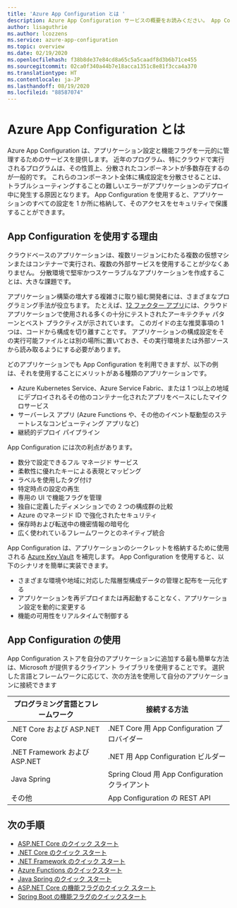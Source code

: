 ```yaml
---
title: 'Azure App Configuration とは '
description: Azure App Configuration サービスの概要をお読みください。 App Configuration を使用する理由と、その使用方法について説明します。
author: lisaguthrie
ms.author: lcozzens
ms.service: azure-app-configuration
ms.topic: overview
ms.date: 02/19/2020
ms.openlocfilehash: f38b8de37e84cd8a65c5a5caadf8d3b6b71ce455
ms.sourcegitcommit: 02ca0f340a44b7e18acca1351c8e81f3cca4a370
ms.translationtype: HT
ms.contentlocale: ja-JP
ms.lasthandoff: 08/19/2020
ms.locfileid: "88587074"
---
```

# <a name="what-is-azure-app-configuration"></a>Azure App Configuration とは 

Azure App Configuration は、アプリケーション設定と機能フラグを一元的に管理するためのサービスを提供します。 近年のプログラム、特にクラウドで実行されるプログラムは、その性質上、分散されたコンポーネントが多数存在するのが一般的です。 これらのコンポーネント全体に構成設定を分散させることは、トラブルシューティングすることの難しいエラーがアプリケーションのデプロイ中に発生する原因となります。 App Configuration を使用すると、アプリケーションのすべての設定を 1 か所に格納して、そのアクセスをセキュリティで保護することができます。

## <a name="why-use-app-configuration"></a>App Configuration を使用する理由

クラウドベースのアプリケーションは、複数リージョンにわたる複数の仮想マシンまたはコンテナーで実行され、複数の外部サービスを使用することが少なくありません。 分散環境で堅牢かつスケーラブルなアプリケーションを作成することは、大きな課題です。

アプリケーション構築の増大する複雑さに取り組む開発者には、さまざまなプログラミング手法が役立ちます。 たとえば、[12 ファクター アプリ](https://12factor.net/)には、クラウド アプリケーションで使用される多くの十分にテストされたアーキテクチャ パターンとベスト プラクティスが示されています。 このガイドの主な推奨事項の 1 つは、コードから構成を切り離すことです。 アプリケーションの構成設定をその実行可能ファイルとは別の場所に置いておき、その実行環境または外部ソースから読み取るようにする必要があります。

どのアプリケーションでも App Configuration を利用できますが、以下の例は、それを使用することにメリットがある種類のアプリケーションです。

* Azure Kubernetes Service、Azure Service Fabric、または 1 つ以上の地域にデプロイされるその他のコンテナー化されたアプリをベースにしたマイクロサービス
* サーバーレス アプリ (Azure Functions や、その他のイベント駆動型のステートレスなコンピューティング アプリなど)
* 継続的デプロイ パイプライン

App Configuration には次の利点があります。

* 数分で設定できるフル マネージド サービス
* 柔軟性に優れたキーによる表現とマッピング
* ラベルを使用したタグ付け
* 特定時点の設定の再生
* 専用の UI で機能フラグを管理
* 独自に定義したディメンションでの 2 つの構成群の比較
* Azure のマネージド ID で強化されたセキュリティ
* 保存時および転送中の機密情報の暗号化
* 広く使われているフレームワークとのネイティブ統合

App Configuration は、アプリケーションのシークレットを格納するために使用される [Azure Key Vault](https://azure.microsoft.com/services/key-vault/) を補完します。 App Configuration を使用すると、以下のシナリオを簡単に実装できます。

* さまざまな環境や地域に対応した階層型構成データの管理と配布を一元化する
* アプリケーションを再デプロイまたは再起動することなく、アプリケーション設定を動的に変更する
* 機能の可用性をリアルタイムで制御する

## <a name="use-app-configuration"></a>App Configuration の使用

App Configuration ストアを自分のアプリケーションに追加する最も簡単な方法は、Microsoft が提供するクライアント ライブラリを使用することです。 選択した言語とフレームワークに応じて、次の方法を使用して自分のアプリケーションに接続できます

| プログラミング言語とフレームワーク | 接続する方法 |
|---|---|
| .NET Core および ASP.NET Core | .NET Core 用 App Configuration プロバイダー |
| .NET Framework および ASP.NET | .NET 用 App Configuration ビルダー |
| Java Spring | Spring Cloud 用 App Configuration クライアント |
| その他 | App Configuration の REST API |

## <a name="next-steps"></a>次の手順

* [ASP.NET Core のクイック スタート](./quickstart-aspnet-core-app.md)
* [.NET Core のクイック スタート](./quickstart-dotnet-core-app.md)
* [.NET Framework のクイック スタート](./quickstart-dotnet-app.md)
* [Azure Functions のクイックスタート](./quickstart-azure-functions-csharp.md)
* [Java Spring のクイック スタート](./quickstart-java-spring-app.md)
* [ASP.NET Core の機能フラグのクイック スタート](./quickstart-feature-flag-aspnet-core.md)
* [Spring Boot の機能フラグのクイックスタート](./quickstart-feature-flag-spring-boot.md)
